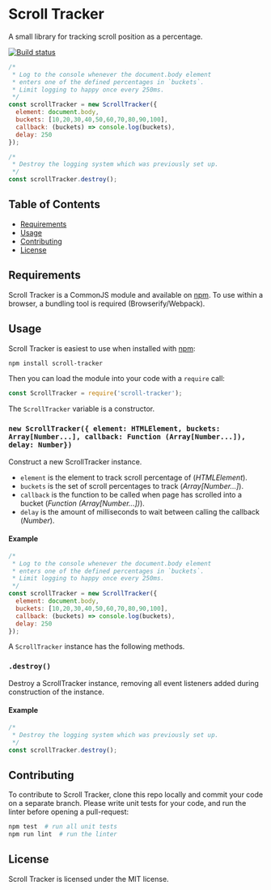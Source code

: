 
Scroll Tracker
==========

A small library for tracking scroll position as a percentage.

[![Build status][shield-build]](https://circleci.com/gh/Financial-Times/scroll-tracker)

```js
/*
 * Log to the console whenever the document.body element
 * enters one of the defined percentages in `buckets`.
 * Limit logging to happy once every 250ms.
 */
const scrollTracker = new ScrollTracker({
  element: document.body,
  buckets: [10,20,30,40,50,60,70,80,90,100],
  callback: (buckets) => console.log(buckets),
  delay: 250
});

/*
 * Destroy the logging system which was previously set up.
 */
const scrollTracker.destroy();
```


Table of Contents
-----------------

  * [Requirements](#requirements)
  * [Usage](#usage)
  * [Contributing](#contributing)
  * [License](#license)


Requirements
------------

Scroll Tracker is a CommonJS module and available on [npm]. To use within a browser, a bundling tool is required (Browserify/Webpack).

Usage
-----

Scroll Tracker is easiest to use when installed with [npm]:

```sh
npm install scroll-tracker
```

Then you can load the module into your code with a `require` call:

```js
const ScrollTracker = require('scroll-tracker');
```

The `ScrollTracker` variable is a constructor.

### `new ScrollTracker({ element: HTMLElement, buckets: Array[Number...], callback: Function (Array[Number...]), delay: Number})`

Construct a new ScrollTracker instance.

- `element` is the element to track scroll percentage of (_HTMLElement_).
- `buckets` is the set of scroll percentages to track (_Array[Number...]_).
- `callback` is the function to be called when page has scrolled into a bucket (_Function (Array[Number...])_).
- `delay` is the amount of milliseconds to wait between calling the callback (_Number_).

#### Example
```js
/*
 * Log to the console whenever the document.body element
 * enters one of the defined percentages in `buckets`.
 * Limit logging to happy once every 250ms.
 */
const scrollTracker = new ScrollTracker({
  element: document.body,
  buckets: [10,20,30,40,50,60,70,80,90,100],
  callback: (buckets) => console.log(buckets),
  delay: 250
});
```

A `ScrollTracker` instance has the following methods.

### `.destroy()`

Destroy a ScrollTracker instance, removing all event listeners added during construction of the instance.

#### Example
```js
/*
 * Destroy the logging system which was previously set up.
 */
const scrollTracker.destroy();
```

Contributing
------------

To contribute to Scroll Tracker, clone this repo locally and commit your code on a separate branch. Please write unit tests for your code, and run the linter before opening a pull-request:

```sh
npm test  # run all unit tests
npm run lint  # run the linter
```

License
-------

Scroll Tracker is licensed under the MIT license.


[node]: https://nodejs.org/
[npm]: https://www.npmjs.com/
[shield-build]: https://circleci.com/gh/Financial-Times/scroll-tracker.svg?style=svg
[weakmap]: https://developer.mozilla.org/en/docs/Web/JavaScript/Reference/Global_Objects/WeakMap#Browser_compatibility
